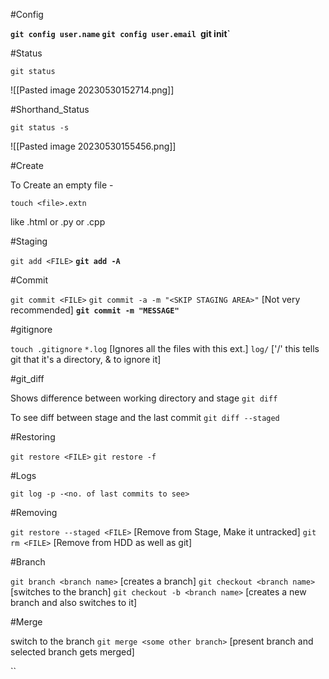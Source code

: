 #Config 

**`git config user.name`
`git config user.email
`git init`**

#Status

`git status` 

![[Pasted image 20230530152714.png]]

#Shorthand_Status

`git status -s`

![[Pasted image 20230530155456.png]]

#Create 

To Create an empty file -

`touch <file>.extn` 

like .html or .py or .cpp

#Staging

`git add <FILE>`
**`git add -A`**

#Commit

`git commit <FILE>`
`git commit -a -m "<SKIP STAGING AREA>"`  [Not very recommended]
**`git commit -m "MESSAGE"`**

#gitignore

`touch .gitignore`
`*.log` [Ignores all the files with this ext.]
`log/` ['/' this tells git that it's a directory, & to ignore it]

#git_diff

Shows difference between working directory and stage
`git diff`

To see diff between stage and the last commit
`git diff --staged`

#Restoring

`git restore <FILE>`
`git restore -f`

#Logs

`git log -p -<no. of last commits to see>`

#Removing

`git restore --staged <FILE>`  [Remove from Stage, Make it untracked]
`git rm <FILE>` [Remove from HDD as well as git]

#Branch

`git branch <branch name>` [creates a branch]
`git checkout <branch name>` [switches to the branch]
`git checkout -b <branch name>` [creates a new branch and also switches to it]

#Merge

switch to the branch 
`git merge <some other branch>` [present branch and selected branch gets merged]

``


